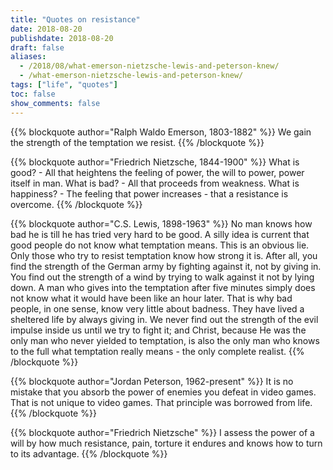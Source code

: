 ```yaml
---
title: "Quotes on resistance"
date: 2018-08-20
publishdate: 2018-08-20
draft: false
aliases:
  - /2018/08/what-emerson-nietzsche-lewis-and-peterson-knew/
  - /what-emerson-nietzsche-lewis-and-peterson-knew/
tags: ["life", "quotes"]
toc: false
show_comments: false
---
```


{{% blockquote author="Ralph Waldo Emerson, 1803-1882" %}}
We gain the strength of the temptation we resist. 
{{% /blockquote %}}

{{% blockquote author="Friedrich Nietzsche, 1844-1900" %}}
What is good? - All that heightens the feeling of power, the will to power, power itself in man. What is bad? - All that proceeds from weakness. What is happiness? - The feeling that power increases - that a resistance is overcome.
{{% /blockquote %}}

{{% blockquote author="C.S. Lewis, 1898-1963" %}}
No man knows how bad he is till he has tried very hard to be good. A silly idea is current that good people do not know what temptation means. This is an obvious lie. Only those who try to resist temptation know how strong it is. After all, you find the strength of the German army by fighting against it, not by giving in. You find out the strength of a wind by trying to walk against it not by lying down. A man who gives into the temptation after five minutes simply does not know what it would have been like an hour later. That is why bad people, in one sense, know very little about badness. They have lived a sheltered life by always giving in. We never find out the strength of the evil impulse inside us until we try to fight it; and Christ, because He was the only man who never yielded to temptation, is also the only man who knows to the full what temptation really means - the only complete realist.
{{% /blockquote %}}

{{% blockquote author="Jordan Peterson, 1962-present" %}}
It is no mistake that you absorb the power of enemies you defeat in video games. That is not unique to video games. That principle was borrowed from life. 
{{% /blockquote %}}

{{% blockquote author="Friedrich Nietzsche" %}}
I assess the power of a will by how much resistance, pain, torture it endures and knows how to turn to its advantage.
{{% /blockquote %}}
